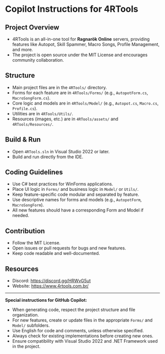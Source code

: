 # Copilot Instructions for 4RTools

## Project Overview
- 4RTools is an all-in-one tool for **Ragnarök Online** servers, providing features like Autopot, Skill Spammer, Macro Songs, Profile Management, and more.
- The project is open source under the MIT License and encourages community collaboration.

## Structure
- Main project files are in the `4RTools/` directory.
- Forms for each feature are in `4RTools/Forms/` (e.g., `AutopotForm.cs`, `MacroSongForm.cs`).
- Core logic and models are in `4RTools/Model/` (e.g., `Autopot.cs`, `Macro.cs`, `Profile.cs`).
- Utilities are in `4RTools/Utils/`.
- Resources (images, etc.) are in `4RTools/assets/` and `4RTools/Resources/`.

## Build & Run
- Open `4RTools.sln` in Visual Studio 2022 or later.
- Build and run directly from the IDE.

## Coding Guidelines
- Use C# best practices for WinForms applications.
- Place UI logic in `Forms/` and business logic in `Model/` or `Utils/`.
- Keep feature-specific code modular and separated by feature.
- Use descriptive names for forms and models (e.g., `AutopotForm`, `MacroSongForm`).
- All new features should have a corresponding Form and Model if needed.

## Contribution
- Follow the MIT License.
- Open issues or pull requests for bugs and new features.
- Keep code readable and well-documented.

## Resources
- Discord: https://discord.gg/HRWvG5ut
- Website: https://www.4rtools.com.br/

---

**Special instructions for GitHub Copilot:**
- When generating code, respect the project structure and file organization.
- For new features, create or update files in the appropriate `Forms/` and `Model/` subfolders.
- Use English for code and comments, unless otherwise specified.
- Always check for existing implementations before creating new ones.
- Ensure compatibility with Visual Studio 2022 and .NET Framework used in the project.
